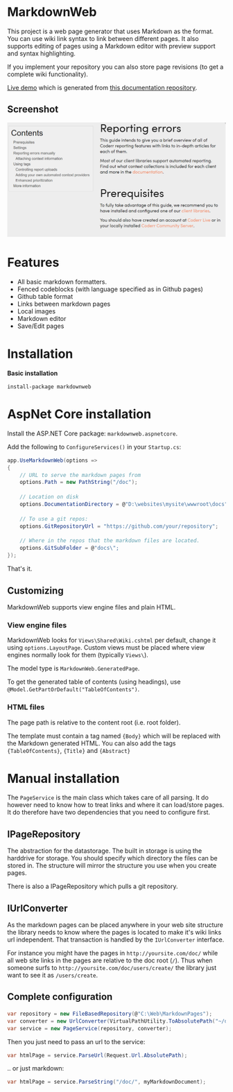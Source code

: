# MarkdownWeb

This project is a web page generator that uses Markdown as the format. You can use wiki link syntax
to link between different pages. It also supports editing of pages using a Markdown editor with preview support and syntax highlighting.

If you implement your repository you can also store page revisions (to get a complete wiki functionality).


[Live demo](http://coderr.io/documentation/) which is generated from [this documentation repository](https://github.com/coderrio/coderr.documentation).

## Screenshot

![](docs/screenshot.png)

# Features

* All basic markdown formatters.
* Fenced codeblocks (with language specified as in Github pages)
* Github table format
* Links between markdown pages
* Local images
* Markdown editor
* Save/Edit pages

# Installation

**Basic installation**

    install-package markdownweb
	
# AspNet Core installation

Install the ASP.NET Core package: `markdownweb.aspnetcore`.

Add the following to `ConfigureServices()` in your `Startup.cs`:

```csharp
app.UseMarkdownWeb(options =>
{
    // URL to serve the markdown pages from
    options.Path = new PathString("/doc");
    
    // Location on disk
    options.DocumentationDirectory = @"D:\websites\mysite\wwwroot\docs";

    // To use a git repos:
    options.GitRepositoryUrl = "https://github.com/your/repository";
    
    // Where in the repos that the markdown files are located.
    options.GitSubFolder = @"docs\";
});
```

That's it.

## Customizing

MarkdownWeb supports view engine files and plain HTML.

### View engine files

MarkdownWeb looks for `Views\Shared\Wiki.cshtml` per default, change it using `options.LayoutPage`. Custom views must be placed where view engines normally look for them (typically `Views\`).

The model type is `MarkdownWeb.GeneratedPage`.

To get the generated table of contents (using headings), use `@Model.GetPartOrDefault("TableOfContents")`.

### HTML files

The page path is relative to the content root (i.e. root folder).

The template must contain a tag named `{Body}` which will be replaced with the Markdown generated HTML. You can also add the tags `{TableOfContents}`, `{Title}` and `{Abstract}`

# Manual installation
	
The `PageService` is the main class which takes care of all parsing. It do however need to know how to treat links and 
where it can load/store pages. It do therefore have two dependencies that you need to configure first.

## IPageRepository

The abstraction for the datastorage. The built in storage is using the harddrive for storage. You should specify which directory
the files can be stored in. The structure will mirror the structure you use when you create pages.

There is also a IPageRepository which pulls a git repository.

## IUrlConverter

As the markdown pages can be placed anywhere in your web site structure the library needs to know where the pages is located to make it's wiki links
url independent. That transaction is handled by the `IUrlConverter` interface.

For instance you might have the pages in `http://yoursite.com/doc/` while all web site links in the pages are relative to the doc root (`/`). Thus
when someone surfs to `http://yoursite.com/doc/users/create/` the library just want to see it as `/users/create`.

## Complete configuration

```csharp
var repository = new FileBasedRepository(@"C:\Web\MarkdownPages");
var converter = new UrlConverter(VirtualPathUtility.ToAbsolutePath("~/doc/"));
var service = new PageService(repository, converter);
```

Then you just need to pass an url to the service:

```csharp
var htmlPage = service.ParseUrl(Request.Url.AbsolutePath);
```

.. or just markdown:

```csharp
var htmlPage = service.ParseString("/doc/", myMarkdownDocument);
```


